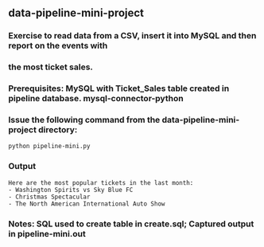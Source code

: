 ##  data-pipeline-mini-project

###  Exercise to read data from a CSV, insert it into MySQL and then report on the events with 
###  the most ticket sales.

### Prerequisites: MySQL with Ticket_Sales table created in pipeline database.  mysql-connector-python

###  Issue the following command from the data-pipeline-mini-project directory:

```
python pipeline-mini.py
```

### Output

```
Here are the most popular tickets in the last month:
- Washington Spirits vs Sky Blue FC
- Christmas Spectacular
- The North American International Auto Show

```

### Notes: SQL used to create table in create.sql; Captured output in pipeline-mini.out
 

